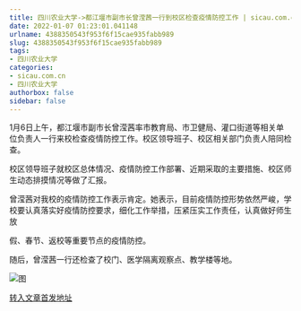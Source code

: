 ```yaml
---
title: 四川农业大学->都江堰市副市长曾滢茜一行到校区检查疫情防控工作 | sicau.com.cn
date: 2022-01-07 01:23:01.041148
urlname: 4388350543f953f6f15cae935fabb989
slug: 4388350543f953f6f15cae935fabb989
tags: 
- 四川农业大学
categories:
- sicau.com.cn
- 四川农业大学
authorbox: false
sidebar: false
---
```

1月6日上午，都江堰市副市长曾滢茜率市教育局、市卫健局、灌口街道等相关单位负责人一行来校检查疫情防控工作。校区领导班子、校区相关部门负责人陪同检查。

校区领导班子就校区总体情况、疫情防控工作部署、近期采取的主要措施、校区师生动态排摸情况等做了汇报。

曾滢茜对我校的疫情防控工作表示肯定。她表示，目前疫情防控形势依然严峻，学校要认真落实好疫情防控要求，细化工作举措，压紧压实工作责任，认真做好师生放
<!--more-->
假、春节、返校等重要节点的疫情防控。

随后，曾滢茜一行还检查了校门、医学隔离观察点、教学楼等地。

![图](https://news.sicau.edu.cn/__local/F/0F/27/BCF1323A460892F3EA55F50A826_09AE1D8A_46DD3.jpg)

[转入文章首发地址](https://news.sicau.edu.cn/info/1078/66406.htm)